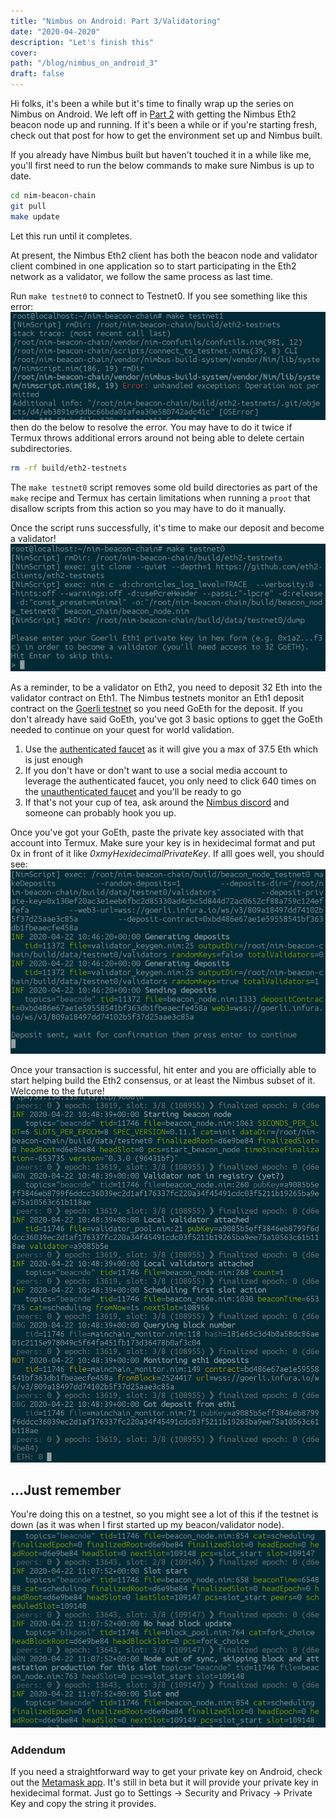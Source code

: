 ```yaml
---
title: "Nimbus on Android: Part 3/Validatoring"
date: "2020-04-2020"
description: "Let's finish this"
cover: 
path: "/blog/nimbus_on_android_3"
draft: false
---
```


Hi folks, it's been a while but it's time to finally wrap up the series on Nimbus on Android.  We left off in [Part 2](/blog/nimbus_on_android_2) with getting the Nimbus Eth2 beacon node up and running.  If it's been a while or if you're starting fresh, check out that post for how to get the environment set up and Nimbus built.

If you already have Nimbus built but haven't touched it in a while like me, you'll first need to run the below commands to make sure Nimbus is up to date.

```sh
cd nim-beacon-chain
git pull
make update
```

Let this run until it completes.  

At present, the Nimbus Eth2 client has both the beacon node and validator client combined in one application so to start participating in the Eth2 network as a validator, we follow the same process as last time.

Run `make testnet0` to connect to Testnet0.  If you see something like this error:
![testnet_error](./nimbus3/testnet_error.png)
then do the below to resolve the error.  You may have to do it twice if Termux throws additional errors around not being able to delete certain subdirectories.

```sh
rm -rf build/eth2-testnets
```

The `make testnet0` script removes some old build directories as part of the `make` recipe and Termux has certain limitations when running a `proot` that disallow scripts from this action so you may have to do it manually.

Once the script runs successfully, it's time to make our deposit and become a validator!
![Connecting to testnet](./nimbus3/start_testnet.png)

As a reminder, to be a validator on Eth2, you need to deposit 32 Eth into the validator contract on Eth1.  The Nimbus testnets monitor an Eth1 deposit contract on the [Goerli testnet](https://goerli.net/) so you need GoEth for the deposit.  If you don't already have said GoEth, you've got 3 basic options to gget the GoEth needed to continue on your quest for world validation.

1. Use the [authenticated faucet](https://faucet.goerli.mudit.blog/) as it will give you a max of 37.5 Eth which is just enough
2. If you don't have or don't want to use a social media account to leverage the authenticated faucet, you only need to click 640 times on the [unauthenticated faucet](https://goerli-faucet.slock.it/) and you'll be ready to go
3.  If that's not your cup of tea, ask around the [Nimbus discord](https://discord.gg/BbykQm) and someone can probably hook you up.

Once you've got your GoEth, paste the private key associated with that account into Termux.  Make sure your key is in hexidecimal format and put 0x in front of it like *0xmyHexidecimalPrivateKey*.  If alll goes well, you should see:
![Deposit made!](./nimbus3/deposit_made.png)

Once your transaction is successful, hit enter and you are officially able to start helping build the Eth2 consensus, or at least the Nimbus subset of it.  Welcome to the future!
![Validator status confirmed](./nimbus3/validator_confirmed.png)

## ...Just remember

You're doing this on a testnet, so you might see a lot of this if the testnet is down (as it was when I first started up my beacon/validator node).
![Testnet down...](./nimbus3/error_logs.png)

### Addendum

If you need a straightforward way to get your private key on Android, check out the [Metamask app](https://play.google.com/store/apps/details?id=io.metamask&hl=en_US).  It's still in beta but it will provide your private key in hexidecimal format.  Just go to Settings -> Security and Privacy -> Private Key and copy the string it provides.